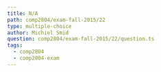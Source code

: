 ```yaml
---
title: N/A
path: comp2804/exam-fall-2015/22
type: multiple-choice
author: Michiel Smid
question: comp2804/exam-fall-2015/22/question.ts
tags:
  - comp2804
  - comp2804-exam
---
```

